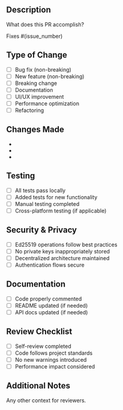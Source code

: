 ## Description
What does this PR accomplish?

Fixes #(issue_number)

## Type of Change
- [ ] Bug fix (non-breaking)
- [ ] New feature (non-breaking)
- [ ] Breaking change
- [ ] Documentation
- [ ] UI/UX improvement
- [ ] Performance optimization
- [ ] Refactoring

## Changes Made
- 
- 
- 

## Testing
- [ ] All tests pass locally
- [ ] Added tests for new functionality
- [ ] Manual testing completed
- [ ] Cross-platform testing (if applicable)

## Security & Privacy
- [ ] Ed25519 operations follow best practices
- [ ] No private keys inappropriately stored
- [ ] Decentralized architecture maintained
- [ ] Authentication flows secure

## Documentation
- [ ] Code properly commented
- [ ] README updated (if needed)
- [ ] API docs updated (if needed)

## Review Checklist
- [ ] Self-review completed
- [ ] Code follows project standards
- [ ] No new warnings introduced
- [ ] Performance impact considered

## Additional Notes
Any other context for reviewers. 